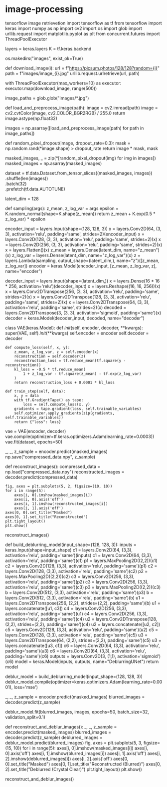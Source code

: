 # image-processing
tensorflow image retrievetion
import tensorflow as tf
from tensorflow import keras
import numpy as np
import cv2
import os
import glob
import urllib.request
import matplotlib.pyplot as plt
from concurrent.futures import ThreadPoolExecutor

layers = keras.layers
K = tf.keras.backend

os.makedirs("images", exist_ok=True)

def download_image(i):
    url = f"https://picsum.photos/128/128?random={i}"
    path = f"images/image_{i}.jpg"
    urllib.request.urlretrieve(url, path)

with ThreadPoolExecutor(max_workers=10) as executor:
    executor.map(download_image, range(500))

image_paths = glob.glob("images/*.jpg")

def load_and_preprocess_image(path):
    image = cv2.imread(path)
    image = cv2.cvtColor(image, cv2.COLOR_BGR2RGB) / 255.0
    return image.astype(np.float32)

images = np.asarray([load_and_preprocess_image(path) for path in image_paths])

def random_pixel_dropout(image, dropout_rate=0.3):
    mask = np.random.rand(*image.shape) > dropout_rate
    return image * mask, mask

masked_images, _ = zip(*[random_pixel_dropout(img) for img in images])
masked_images = np.asarray(masked_images)

dataset = tf.data.Dataset.from_tensor_slices((masked_images, images)) \
    .shuffle(len(images)) \
    .batch(32) \
    .prefetch(tf.data.AUTOTUNE)

latent_dim = 128

def sampling(args):
    z_mean, z_log_var = args
    epsilon = K.random_normal(shape=K.shape(z_mean))
    return z_mean + K.exp(0.5 * z_log_var) * epsilon

encoder_input = layers.Input(shape=(128, 128, 3))
x = layers.Conv2D(64, (3, 3), activation='relu', padding='same', strides=2)(encoder_input)
x = layers.Conv2D(128, (3, 3), activation='relu', padding='same', strides=2)(x)
x = layers.Conv2D(256, (3, 3), activation='relu', padding='same', strides=2)(x)
x = layers.Flatten()(x)
z_mean = layers.Dense(latent_dim, name="z_mean")(x)
z_log_var = layers.Dense(latent_dim, name="z_log_var")(x)
z = layers.Lambda(sampling, output_shape=(latent_dim,), name="z")([z_mean, z_log_var])
encoder = keras.Model(encoder_input, [z_mean, z_log_var, z], name="encoder")

decoder_input = layers.Input(shape=(latent_dim,))
x = layers.Dense(16 * 16 * 256, activation='relu')(decoder_input)
x = layers.Reshape((16, 16, 256))(x)
x = layers.Conv2DTranspose(256, (3, 3), activation='relu', padding='same', strides=2)(x)
x = layers.Conv2DTranspose(128, (3, 3), activation='relu', padding='same', strides=2)(x)
x = layers.Conv2DTranspose(64, (3, 3), activation='relu', padding='same', strides=2)(x)
decoded = layers.Conv2DTranspose(3, (3, 3), activation='sigmoid', padding='same')(x)
decoder = keras.Model(decoder_input, decoded, name="decoder")

class VAE(keras.Model):
    def _init_(self, encoder, decoder, **kwargs):
        super(VAE, self)._init_(**kwargs)
        self.encoder = encoder
        self.decoder = decoder

    def compute_loss(self, x, y):
        z_mean, z_log_var, z = self.encoder(x)
        reconstruction = self.decoder(z)
        reconstruction_loss = tf.reduce_mean(tf.square(y - reconstruction))
        kl_loss = -0.5 * tf.reduce_mean(
            1 + z_log_var - tf.square(z_mean) - tf.exp(z_log_var)
        )
        return reconstruction_loss + 0.0001 * kl_loss

    def train_step(self, data):
        x, y = data
        with tf.GradientTape() as tape:
            loss = self.compute_loss(x, y)
        gradients = tape.gradient(loss, self.trainable_variables)
        self.optimizer.apply_gradients(zip(gradients, self.trainable_variables))
        return {"loss": loss}

vae = VAE(encoder, decoder)
vae.compile(optimizer=tf.keras.optimizers.Adam(learning_rate=0.0003))
vae.fit(dataset, epochs=50)

_, _, z_sample = encoder.predict(masked_images)
np.save("compressed_data.npy", z_sample)

def reconstruct_images():
    compressed_data = np.load("compressed_data.npy")
    reconstructed_images = decoder.predict(compressed_data)
    
    fig, axes = plt.subplots(5, 2, figsize=(10, 10))
    for i in range(5):
        axes[i, 0].imshow(masked_images[i])
        axes[i, 0].axis('off')
        axes[i, 1].imshow(reconstructed_images[i])
        axes[i, 1].axis('off')
    axes[0, 0].set_title("Masked")
    axes[0, 1].set_title("Reconstructed")
    plt.tight_layout()
    plt.show()

reconstruct_images()

def build_deblurring_model(input_shape=(128, 128, 3)):
    inputs = keras.Input(shape=input_shape)
    c1 = layers.Conv2D(64, (3,3), activation='relu', padding='same')(inputs)
    c1 = layers.Conv2D(64, (3,3), activation='relu', padding='same')(c1)
    p1 = layers.MaxPooling2D((2,2))(c1)
    c2 = layers.Conv2D(128, (3,3), activation='relu', padding='same')(p1)
    c2 = layers.Conv2D(128, (3,3), activation='relu', padding='same')(c2)
    p2 = layers.MaxPooling2D((2,2))(c2)
    c3 = layers.Conv2D(256, (3,3), activation='relu', padding='same')(p2)
    c3 = layers.Conv2D(256, (3,3), activation='relu', padding='same')(c3)
    p3 = layers.MaxPooling2D((2,2))(c3)
    b = layers.Conv2D(512, (3,3), activation='relu', padding='same')(p3)
    b = layers.Conv2D(512, (3,3), activation='relu', padding='same')(b)
    u1 = layers.Conv2DTranspose(256, (2,2), strides=(2,2), padding='same')(b)
    u1 = layers.concatenate([u1, c3])
    c4 = layers.Conv2D(256, (3,3), activation='relu', padding='same')(u1)
    c4 = layers.Conv2D(256, (3,3), activation='relu', padding='same')(c4)
    u2 = layers.Conv2DTranspose(128, (2,2), strides=(2,2), padding='same')(c4)
    u2 = layers.concatenate([u2, c2])
    c5 = layers.Conv2D(128, (3,3), activation='relu', padding='same')(u2)
    c5 = layers.Conv2D(128, (3,3), activation='relu', padding='same')(c5)
    u3 = layers.Conv2DTranspose(64, (2,2), strides=(2,2), padding='same')(c5)
    u3 = layers.concatenate([u3, c1])
    c6 = layers.Conv2D(64, (3,3), activation='relu', padding='same')(u3)
    c6 = layers.Conv2D(64, (3,3), activation='relu', padding='same')(c6)
    outputs = layers.Conv2D(3, (1,1), activation='sigmoid')(c6)
    model = keras.Model(inputs, outputs, name="DeblurringUNet")
    return model

deblur_model = build_deblurring_model(input_shape=(128, 128, 3))
deblur_model.compile(optimizer=keras.optimizers.Adam(learning_rate=0.0001), loss='mse')

_, _, z_sample = encoder.predict(masked_images)
blurred_images = decoder.predict(z_sample)

deblur_model.fit(blurred_images, images, epochs=50, batch_size=32, validation_split=0.1)

def reconstruct_and_deblur_images():
    _, _, z_sample = encoder.predict(masked_images)
    blurred_images = decoder.predict(z_sample)
    deblurred_images = deblur_model.predict(blurred_images)
    fig, axes = plt.subplots(5, 3, figsize=(15, 10))
    for i in range(5):
        axes[i, 0].imshow(masked_images[i])
        axes[i, 0].axis('off')
        axes[i, 1].imshow(blurred_images[i])
        axes[i, 1].axis('off')
        axes[i, 2].imshow(deblurred_images[i])
        axes[i, 2].axis('off')
    axes[0, 0].set_title("Masked")
    axes[0, 1].set_title("Reconstructed (Blurred)")
    axes[0, 2].set_title("Deblurred (Crystal Clear)")
    plt.tight_layout()
    plt.show()

reconstruct_and_deblur_images()
